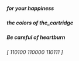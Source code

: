 ##### for your happiness #####
##### the colors of the_cartridge #####
##### Be careful of heartburn #####
###### [ 110100 110000 110111 ] ######
